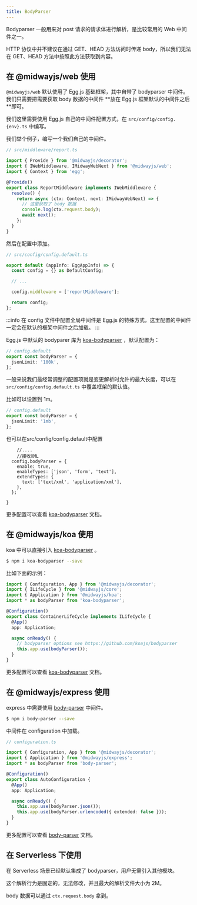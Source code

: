 ```yaml
---
title: BodyParser
---
```


Bodyparser 一般用来对 post 请求的请求体进行解析，是比较常用的 Web 中间件之一。


HTTP 协议中并不建议在通过 GET、HEAD 方法访问时传递 body，所以我们无法在 GET、HEAD 方法中按照此方法获取到内容。

## 在 @midwayjs/web 使用

`@midwayjs/web` 默认使用了 Egg.js 基础框架，其中自带了 bodyparser 中间件。我们只需要把需要获取 body 数据的中间件 **放在 Egg.js 框架默认的中间件之后 **即可。


我们这里需要使用 Egg.js 自己的中间件配置方式，在 `src/config/config.{env}.ts` 中编写。


我们举个例子，编写一个我们自己的中间件。

```typescript
// src/middleware/report.ts

import { Provide } from '@midwayjs/decorator';
import { IWebMiddleware, IMidwayWebNext } from '@midwayjs/web';
import { Context } from 'egg';

@Provide()
export class ReportMiddleware implements IWebMiddleware {
  resolve() {
    return async (ctx: Context, next: IMidwayWebNext) => {
      // 这里获取了 body 数据
      console.log(ctx.request.body);
      await next();
    };
  }
}
```

然后在配置中添加。

```typescript
// src/config/config.default.ts

export default (appInfo: EggAppInfo) => {
  const config = {} as DefaultConfig;

  // ...

  config.middleware = ['reportMiddleware'];

  return config;
};
```

:::info
在 config 文件中配置全局中间件是 Egg.js 的特殊方式，这里配置的中间件一定会在默认的框架中间件之后加载。
:::

Egg.js 中默认的 bodyparer 库为 [koa-bodyparser](https://github.com/koajs/bodyparser) ，默认配置为：

```typescript
// config.default
export const bodyParser = {
  jsonLimit: '100k',
};
```

一般来说我们最经常调整的配置项就是变更解析时允许的最大长度，可以在 `src/config/config.default.ts` 中覆盖框架的默认值。


比如可以设置到 1m。

```typescript
// config.default
export const bodyParser = {
  jsonLimit: '1mb',
};
```
也可以在src/config/config.default中配置

```export default (appInfo: EggAppInfo) => {
    //....
    //接收XML
  config.bodyParser = {
    enable: true,
    enableTypes: ['json', 'form', 'text'],
    extendTypes: {
      text: ['text/xml', 'application/xml'],
    },
  };
    
}
```


更多配置可以查看 [koa-bodyparser](https://github.com/koajs/bodyparser) 文档。


## 在 @midwayjs/koa 使用

koa 中可以直接引入 [koa-bodyparser](https://github.com/koajs/bodyparser) 。


```bash
$ npm i koa-bodyparser --save
```



比如下面的示例：

```typescript
import { Configuration, App } from '@midwayjs/decorator';
import { ILifeCycle } from '@midwayjs/core';
import { Application } from '@midwayjs/koa';
import * as bodyParser from 'koa-bodyparser';

@Configuration()
export class ContainerLifeCycle implements ILifeCycle {
  @App()
  app: Application;

  async onReady() {
    // bodyparser options see https://github.com/koajs/bodyparser
    this.app.use(bodyParser());
  }
}
```

更多配置可以查看 [koa-bodyparser](https://github.com/koajs/bodyparser) 文档。


## 在 @midwayjs/express 使用

express 中需要使用 [body-parser](https://github.com/expressjs/body-parser) 中间件。

```bash
$ npm i body-parser --save
```

中间件在 configuration 中加载。

```typescript
// configuration.ts

import { Configuration, App } from '@midwayjs/decorator';
import { Application } from '@midwayjs/express';
import * as bodyParser from 'body-parser';

@Configuration()
export class AutoConfiguration {
  @App()
  app: Application;

  async onReady() {
    this.app.use(bodyParser.json());
    this.app.use(bodyParser.urlencoded({ extended: false }));
  }
}
```

更多配置可以查看 [body-parser](https://github.com/expressjs/body-parser) 文档。

## 在 Serverless 下使用

在 Serverless 场景已经默认集成了 bodyparser，用户无需引入其他模块。


这个解析行为是固定的，无法修改，并且最大的解析文件大小为 2M。


body 数据可以通过 `ctx.request.body` 拿到。
